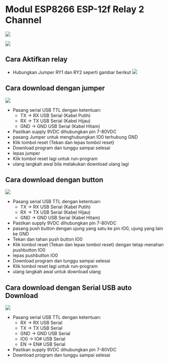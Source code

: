 # Modul ESP8266 ESP-12f Relay 2 Channel 
![](https://github.com/hwthinker/esp8266-relay2ch/blob/main/picture/1.png)

![](https://github.com/hwthinker/esp8266-relay2ch/blob/main/picture/2.png)

## Cara Aktifkan relay
- Hubungkan Jumper RY1 dan RY2 seperti gambar berikut
![](https://github.com/hwthinker/esp8266-relay2ch/blob/main/picture/3.png)

## Cara download dengan jumper
![](https://github.com/hwthinker/esp8266-relay2ch/blob/main/picture/4.png)
- Pasang serial USB TTL dengan ketentuan: 
   - TX -> RX USB Serial (Kabel Putih)
   - RX -> TX USB Serial (Kabel Hijau)
   - GND -> GND USB Serial (Kabel Hitam)
- Pastikan supply 9VDC dihubungkan pin 7-80VDC
- pasang Jumper untuk menghubungkan IO0 terhubung GND
- Klik tombol reset (Tekan dan lepas tombol reset)
- Download program dan tunggu sampai selesai
- lepas jumper
- Klik tombol reset lagi untuk run-program
- ulang langkah awal bila melakukan download ulang lagi

## Cara download dengan button
![](https://github.com/hwthinker/esp8266-relay2ch/blob/main/picture/5.png)
- Pasang serial USB TTL dengan ketentuan:
   - TX -> RX USB Serial (Kabel Putih)
   - RX -> TX USB Serial (Kabel Hijau)
   - GND -> GND USB Serial (Kabel Hitam)
- Pastikan supply 9VDC dihubungkan pin 7-80VDC
- pasang push button dengan ujung yang satu ke pin IO0, ujung yang lain ke GND
- Tekan dan tahan push button IO0
- Klik tombol reset (Tekan dan lepas tombol reset) dengan tetap menahan pushbutton IO0
- lepas pushbutton IO0
- Download program dan tunggu sampai selesai
- Klik tombol reset lagi untuk run-program
- ulang langkah awal untuk download ulang

## Cara download dengan Serial USB auto Download
![](https://github.com/hwthinker/esp8266-relay2ch/blob/main/picture/6.png)
- Pasang serial USB TTL dengan ketentuan:
    - RX -> RX USB Serial  
    - TX -> TX USB Serial 
    - GND -> GND USB Serial  
    - IO0 -> IO# USB Serial 
    - EN -> EN# USB Serial
- Pastikan supply 9VDC dihubungkan pin 7-80VDC
- Download program dan tunggu sampai selesai

